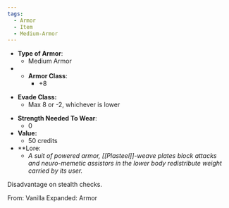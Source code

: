```yaml
---
tags:
  - Armor
  - Item
  - Medium-Armor
---
```

- __Type of Armor__:
	* Medium Armor
- * __Armor Class__:
	* +8
* __Evade Class:__
	* Max 8 or -2, whichever is lower
- __Strength Needed To Wear__:
	* 0
- **Value:**
	- 50 credits
- **Lore:
	- *A suit of powered armor, [[Plasteel]]-weave plates block attacks and neuro-memetic assistors in the lower body redistribute weight carried by its user.*

Disadvantage on stealth checks.

From: Vanilla Expanded: Armor